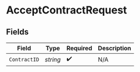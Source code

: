 # AcceptContractRequest


## Fields

| Field              | Type               | Required           | Description        |
| ------------------ | ------------------ | ------------------ | ------------------ |
| `ContractID`       | *string*           | :heavy_check_mark: | N/A                |
